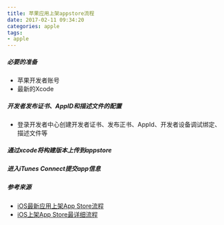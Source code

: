 ```yaml
---
title: 苹果应用上架appstore流程
date: 2017-02-11 09:34:20
categories: apple
tags:
- apple
---
```


##### 必要的准备

  - 苹果开发者账号
  - 最新的Xcode
  
##### 开发者发布证书、AppID和描述文件的配置

  - 登录开发者中心创建开发者证书、发布正书、AppId、开发者设备调试绑定、描述文件等
  
##### 通过xcode将构建版本上传到appstore

##### 进入iTunes Connect提交app信息

##### 参考来源

  - [iOS最新应用上架App Store流程](https://www.jianshu.com/p/e5ac7b05750a)
  - [iOS上架App Store最详细流程](https://zhuanlan.zhihu.com/p/141191661)